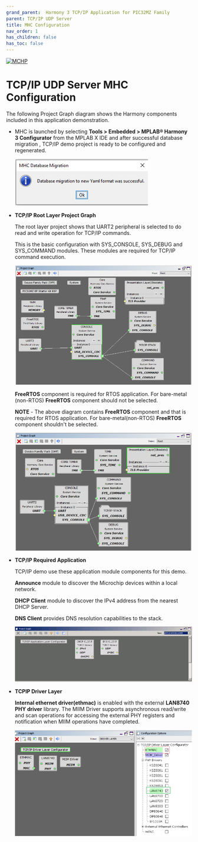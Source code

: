 ```yaml
---
grand_parent:  Harmony 3 TCP/IP Application for PIC32MZ Family
parent: TCP/IP UDP Server
title: MHC Configuration
nav_order: 1
has_children: false
has_toc: false
---
```

[![MCHP](https://www.microchip.com/ResourcePackages/Microchip/assets/dist/images/logo.png)](https://www.microchip.com)

# TCP/IP UDP Server MHC Configuration

The following Project Graph diagram shows the Harmony components included in this application demonstration.

* MHC is launched by selecting **Tools > Embedded > MPLAB® Harmony 3 Configurator** from the MPLAB X IDE and after successful database migration , TCP/IP demo project is ready to be configured and regenerated.

    ![tcpip_pic32mz_project](images/database_migration_successful.png)

* **TCP/IP Root Layer Project Graph**

  The root layer project shows that UART2 peripheral is selected to do read and write operation for TCP/IP commands.

  This is the basic configuration with SYS_CONSOLE, SYS_DEBUG and SYS_COMMAND modules. These modules are required for TCP/IP command execution.

  ![tcpip_pic32mz_project](images/tcpip_default_required_root.png)
  
  **FreeRTOS** component is required for RTOS application. For bare-metal (non-RTOS) **FreeRTOS** component should not be selected.

  **NOTE** - The above diagram contains **FreeRTOS** component  and that is required for RTOS application. For bare-metal(non-RTOS) **FreeRTOS** component shouldn't be selected.

  ![tcpip_pic32mz_project](images/tcpip_tcp_demo_root2.png)


* **TCP/IP Required Application**

  TCP/IP demo use these application module components for this demo. 
  
  **Announce** module to discover the Microchip devices within a local network.
  
  **DHCP Client** module to discover the IPv4 address from the nearest DHCP Server.
  
  **DNS Client** provides DNS resolution capabilities to the stack. 
  
    ![tcpip_pic32mz_project](images/tcpip_app_layer.png)

* **TCPIP Driver Layer**

  **Internal ethernet driver(ethmac)** is enabled with the external **LAN8740 PHY driver** library. The MIIM Driver supports asynchronous read/write and scan operations for accessing the external PHY registers and notification when MIIM operations have completed.

    ![tcpip_pic32mz_project](images/tcpip_driver_component.png)


